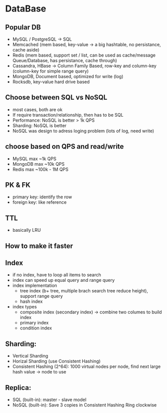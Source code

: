# DataBase

## Popular DB
  - MySQL / PostgreSQL -> SQL
  - Memcached (mem based, key-value -> a big hashtable, no persistance, cache aside)
  - Redis (mem based, support set / list, can be used as cache/message Queue/Database, has persistance, cache through)
  - Cassandra, HBase -> Column Family Based, row-key and column-key (column-key for simple range query)
  - MongoDB, Document based, optimized for write (log)
  - Rocksdb, key-value hard drive based

## Choose between SQL vs NoSQL
  - most cases, both are ok
  - If require transaction/relationship, then has to be SQL
  - Performance: NoSQL is better > 1k QPS
  - Sharding: NoSQL is better
  - NoSQL was design to adress loging problem (lots of log, need write)

## choose based on QPS and read/write
  - MySQL max ~1k QPS
  - MongoDB max ~10k QPS
  - Redis max ~100k - 1M QPS

## PK & FK
  - primary key: identify the row
  - foreign key: like reference

## TTL
  - basically LRU

## How to make it faster

## Index
  - if no index, have to loop all items to search
  - index can speed up equal query and range query
  - index implementation
    - tree index (b+ tree, multiple brach search tree reduce height), support range query
    - hash index 
  - index types
    - composite index (secondary index) -> combine two columes to build index
    - primary index
    - condition index

## Sharding:
  - Vertical Sharding
  - Horizal Sharding (use Consistent Hashing)
  - Consistent Hashing (2^64): 1000 virtual nodes per node, find next large hash value -> node to use

## Replica:
  - SQL (built-in): master - slave model
  - NoSQL (built-in): Save 3 copies in Consistent Hashing Ring clockwise




